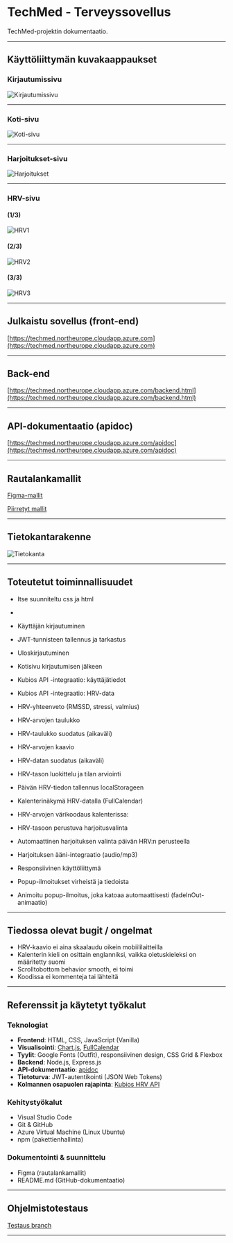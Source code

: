 # TechMed - Terveyssovellus

TechMed-projektin dokumentaatio.

---

## Käyttöliittymän kuvakaappaukset

### Kirjautumissivu


![Kirjautumissivu](https://github.com/user-attachments/assets/368252db-4b96-411a-a108-fe296ed264b4)

---

### Koti-sivu
![Koti-sivu](https://github.com/user-attachments/assets/674ed4ec-d19c-41fe-bfd5-4e65dd4f1e0c)

---

### Harjoitukset-sivu
![Harjoitukset](https://github.com/user-attachments/assets/1fb0f0cd-a45f-4539-9cfa-42b20737ef22)

---

### HRV-sivu

#### (1/3)
![HRV1](https://github.com/user-attachments/assets/eb08861c-8e6e-40d3-a717-55d6d8cdeff4)

#### (2/3)
![HRV2](https://github.com/user-attachments/assets/213c6189-2eee-4bae-b49c-e22dc1c3a488)

#### (3/3)
![HRV3](https://github.com/user-attachments/assets/22184915-3f66-41cb-a131-7f44915541ec)

---

## Julkaistu sovellus (front-end)

[https://techmed.northeurope.cloudapp.azure.com](https://techmed.northeurope.cloudapp.azure.com)

---

## Back-end

[https://techmed.northeurope.cloudapp.azure.com/backend.html](https://techmed.northeurope.cloudapp.azure.com/backend.html)

---

## API-dokumentaatio (apidoc)

[https://techmed.northeurope.cloudapp.azure.com/apidoc](https://techmed.northeurope.cloudapp.azure.com/apidoc)

---

## Rautalankamallit

[Figma-mallit](https://github.com/Lefthandclaw/Techmed/tree/main/k%C3%A4ytt%C3%B6liittym%C3%A4%20suunnitelma%20kuvat/figma%20k%C3%A4ytt%C3%B6liittym%C3%A4) 

[Piirretyt mallit](https://github.com/Lefthandclaw/Techmed/tree/main/k%C3%A4ytt%C3%B6liittym%C3%A4%20suunnitelma%20kuvat/piirretty%20k%C3%A4ytt%C3%B6liittym%C3%A4)

---

## Tietokantarakenne

![Tietokanta](https://github.com/user-attachments/assets/15e6bdaf-0974-4c86-a942-91ad88e14964)

---

## Toteutetut toiminnallisuudet

- Itse suunniteltu css ja html

- 

- Käyttäjän kirjautuminen

- JWT-tunnisteen tallennus ja tarkastus

- Uloskirjautuminen

- Kotisivu kirjautumisen jälkeen

- Kubios API -integraatio: käyttäjätiedot

- Kubios API -integraatio: HRV-data

- HRV-yhteenveto (RMSSD, stressi, valmius)

- HRV-arvojen taulukko

- HRV-taulukko suodatus (aikaväli)

- HRV-arvojen kaavio

- HRV-datan suodatus (aikaväli)

- HRV-tason luokittelu ja tilan arviointi

- Päivän HRV-tiedon tallennus localStorageen

- Kalenterinäkymä HRV-datalla (FullCalendar)
  
- HRV-arvojen värikoodaus kalenterissa:

- HRV-tasoon perustuva harjoitusvalinta

- Automaattinen harjoituksen valinta päivän HRV:n perusteella

- Harjoituksen ääni-integraatio (audio/mp3)

- Responsiivinen käyttöliittymä

- Popup-ilmoitukset virheistä ja tiedoista

- Animoitu popup-ilmoitus, joka katoaa automaattisesti (fadeInOut-animaatio)

---

## Tiedossa olevat bugit / ongelmat

- HRV-kaavio ei aina skaalaudu oikein mobiililaitteilla
- Kalenterin kieli on osittain englanniksi, vaikka oletuskieleksi on määritetty suomi
- Scrolltobottom behavior smooth, ei toimi
- Koodissa ei kommenteja tai lähteitä

---

## Referenssit ja käytetyt työkalut

### Teknologiat
- **Frontend**: HTML, CSS, JavaScript (Vanilla)
- **Visualisointi**: [Chart.js](https://www.chartjs.org/), [FullCalendar](https://fullcalendar.io/)
- **Tyylit**: Google Fonts (Outfit), responsiivinen design, CSS Grid & Flexbox
- **Backend**: Node.js, Express.js
- **API-dokumentaatio**: [apidoc](https://apidocjs.com/)
- **Tietoturva**: JWT-autentikointi (JSON Web Tokens)
- **Kolmannen osapuolen rajapinta**: [Kubios HRV API](https://www.kubios.com/hrv-api/)

### Kehitystyökalut
- Visual Studio Code
- Git & GitHub
- Azure Virtual Machine (Linux Ubuntu)
- npm (pakettienhallinta)

### Dokumentointi & suunnittelu
- Figma (rautalankamallit)
- README.md (GitHub-dokumentaatio)
  
---

## Ohjelmistotestaus

[Testaus branch](https://github.com/Lefthandclaw/Techmed/tree/testaus)


---

